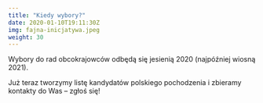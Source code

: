 ```yaml
---
title: "Kiedy wybory?"
date: 2020-01-10T19:11:30Z
img: fajna-inicjatywa.jpeg
weight: 30
---
```

Wybory do rad obcokrajowców odbędą się jesienią 2020 (najpóźniej
wiosną 2021). 

Już teraz tworzymy listę kandydatów polskiego
pochodzenia i zbieramy kontakty do Was – zgłoś się!
